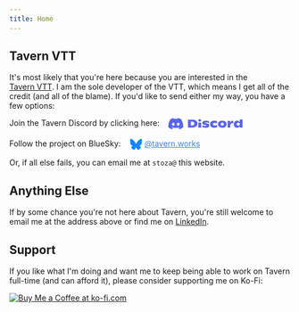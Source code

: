 ```yaml
---
title: Home
---
```


## Tavern VTT

It's most likely that you're here because you are interested in the [Tavern&nbsp;VTT](https://tavern.works).
I am the sole developer of the VTT, which means I get all of the credit (and all of the blame).
If you'd like to send either my way, you have a few options:

<p style="display: flex; gap: 1rem">Join the Tavern Discord by clicking here: <a href="https://discord.gg/SkjzZVKe2m"><img src="/assets/images/discord.svg" height="20"></a></p>

<p style="display: flex; gap: 1rem">Follow the project on BlueSky: <a href="https://bsky.app/profile/tavern.works" style="display: flex; gap: 0.25rem; color: #367ff7"><img src="/assets/images/bluesky.svg" height="20"> @tavern.works</a></p>

Or, if all else fails, you can email me at <span style="user-select: all">`stoza@`</span> this website.

## Anything Else

If by some chance you're not here about Tavern, you're still welcome to email me at the address above
or find me on [LinkedIn](https://www.linkedin.com/in/dan-stoza-59914224/).

## Support

If you like what I'm doing and want me to keep being able to work on Tavern full-time (and can afford it), please consider supporting me on Ko-Fi:

<a href='https://ko-fi.com/L3L41BMG0N' target='_blank'><img height='36' style='border:0px;height:36px;' src='https://storage.ko-fi.com/cdn/kofi6.png?v=6' border='0' alt='Buy Me a Coffee at ko-fi.com' /></a>
